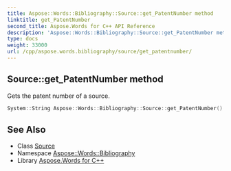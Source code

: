 ```yaml
---
title: Aspose::Words::Bibliography::Source::get_PatentNumber method
linktitle: get_PatentNumber
second_title: Aspose.Words for C++ API Reference
description: 'Aspose::Words::Bibliography::Source::get_PatentNumber method. Gets the patent number of a source in C++.'
type: docs
weight: 33000
url: /cpp/aspose.words.bibliography/source/get_patentnumber/
---
```

## Source::get_PatentNumber method


Gets the patent number of a source.

```cpp
System::String Aspose::Words::Bibliography::Source::get_PatentNumber() const
```

## See Also

* Class [Source](../)
* Namespace [Aspose::Words::Bibliography](../../)
* Library [Aspose.Words for C++](../../../)
